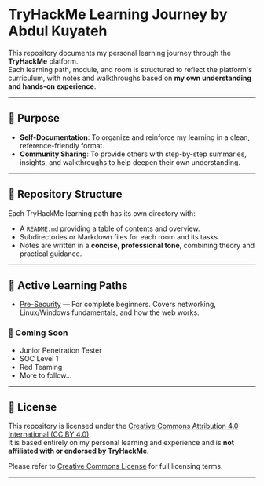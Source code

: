 # TryHackMe Learning Journey by Abdul Kuyateh

This repository documents my personal learning journey through the **TryHackMe** platform.  
Each learning path, module, and room is structured to reflect the platform's curriculum, with notes and walkthroughs based on **my own understanding and hands-on experience**.

---

## 🎯 Purpose

- **Self-Documentation**: To organize and reinforce my learning in a clean, reference-friendly format.
- **Community Sharing**: To provide others with step-by-step summaries, insights, and walkthroughs to help deepen their own understanding.

---

## 📁 Repository Structure

Each TryHackMe learning path has its own directory with:

- A `README.md` providing a table of contents and overview.
- Subdirectories or Markdown files for each room and its tasks.
- Notes are written in a **concise, professional tone**, combining theory and practical guidance.

---

## 📘 Active Learning Paths

- [Pre-Security](./Pre-Security/README.md) — For complete beginners. Covers networking, Linux/Windows fundamentals, and how the web works.

### 📅 Coming Soon

- Junior Penetration Tester  
- SOC Level 1  
- Red Teaming  
- More to follow...

---

## 📜 License

This repository is licensed under the [Creative Commons Attribution 4.0 International (CC BY 4.0)](https://creativecommons.org/licenses/by/4.0/).  
It is based entirely on my personal learning and experience and is **not affiliated with or endorsed by TryHackMe**.

Please refer to [Creative Commons License](./LICENSE) for full licensing terms.

---
